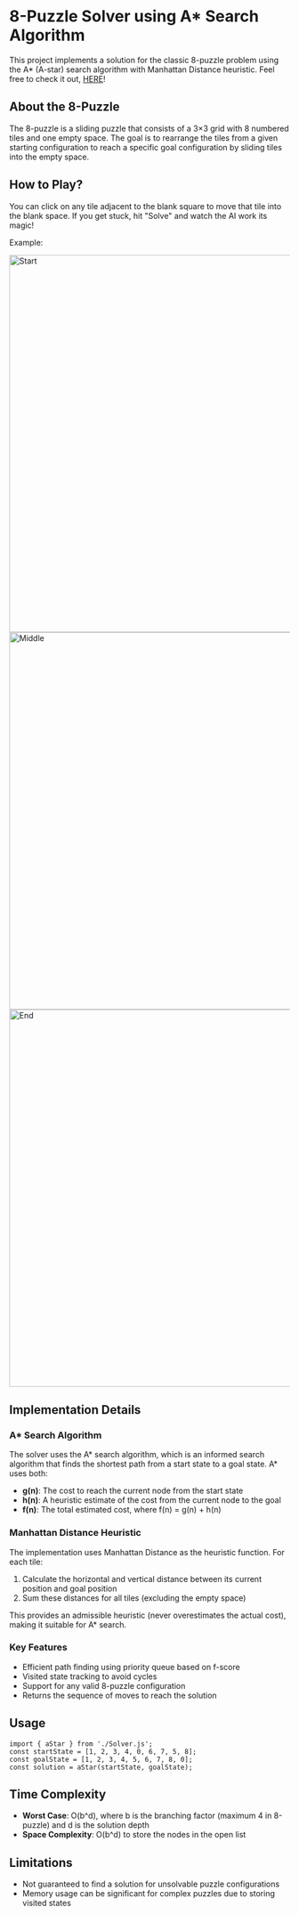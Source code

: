 # 8-Puzzle Solver using A* Search Algorithm

This project implements a solution for the classic 8-puzzle problem using the A* (A-star) search algorithm with Manhattan Distance heuristic. Feel free to check it out, [HERE](https://8-puzzle-xi.vercel.app/)!

## About the 8-Puzzle

The 8-puzzle is a sliding puzzle that consists of a 3×3 grid with 8 numbered tiles and one empty space. The goal is to rearrange the tiles from a given starting configuration to reach a specific goal configuration by sliding tiles into the empty space.

## How to Play?

You can click on any tile adjacent to the blank square to move that tile into the blank space. If you get stuck, hit "Solve" and watch the AI work its magic!

Example:

<img width="678" alt="Start" src="https://github.com/user-attachments/assets/9df0e5d9-c86b-40a3-b04b-1ac2e147a424" />

<img width="678" alt="Middle" src="https://github.com/user-attachments/assets/74b06d8c-be61-4d8c-b613-3fec2e492c05" />

<img width="678" alt="End" src="https://github.com/user-attachments/assets/5a377bf2-207a-4f8b-b377-7a87d3193d97" />

## Implementation Details

### A* Search Algorithm

The solver uses the A* search algorithm, which is an informed search algorithm that finds the shortest path from a start state to a goal state. A* uses both:

- **g(n)**: The cost to reach the current node from the start state
- **h(n)**: A heuristic estimate of the cost from the current node to the goal
- **f(n)**: The total estimated cost, where f(n) = g(n) + h(n)

### Manhattan Distance Heuristic

The implementation uses Manhattan Distance as the heuristic function. For each tile:
1. Calculate the horizontal and vertical distance between its current position and goal position
2. Sum these distances for all tiles (excluding the empty space)

This provides an admissible heuristic (never overestimates the actual cost), making it suitable for A* search.

### Key Features

- Efficient path finding using priority queue based on f-score
- Visited state tracking to avoid cycles
- Support for any valid 8-puzzle configuration
- Returns the sequence of moves to reach the solution

## Usage
```
import { aStar } from './Solver.js';
const startState = [1, 2, 3, 4, 0, 6, 7, 5, 8];
const goalState = [1, 2, 3, 4, 5, 6, 7, 8, 0];
const solution = aStar(startState, goalState);
```

## Time Complexity

- **Worst Case**: O(b^d), where b is the branching factor (maximum 4 in 8-puzzle) and d is the solution depth
- **Space Complexity**: O(b^d) to store the nodes in the open list

## Limitations

- Not guaranteed to find a solution for unsolvable puzzle configurations
- Memory usage can be significant for complex puzzles due to storing visited states
